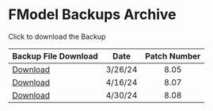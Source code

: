 # FModel Backups Archive

<span class="Base">Click to download the Backup</span>


| Backup File Download                                                                                                            |  Date   | Patch Number |
| ------------------------------------------------------------------------------------------------------------------------------- | :-----: | :---------:  |
|[Download](https://github.com/RogueMew/VALORANT-Datamining/raw/main/FModel%20Backups/Data/VALORANT_8_05.fbkp)                    | 3/26/24 | 8.05         |
|[Download](https://github.com/RogueMew/VALORANT-Datamining/raw/main/FModel%20Backups/Data/VALORANT_8_07.fbkp)                    | 4/16/24 | 8.07         |
|[Download](https://github.com/RogueMew/VALORANT-Datamining/raw/main/FModel%20Backups/Data/VALORANT_8_08.fbkp)                    | 4/30/24 | 8.08         |
